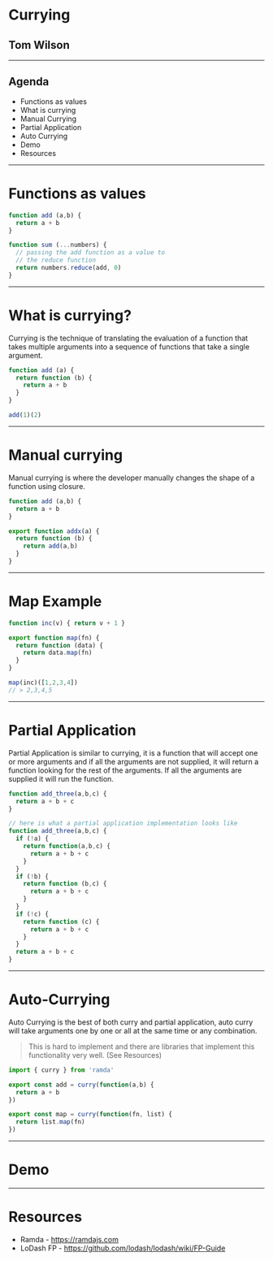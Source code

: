 # Currying

## Tom Wilson

---

## Agenda

* Functions as values
* What is currying
* Manual Currying
* Partial Application
* Auto Currying
* Demo
* Resources

---

# Functions as values

```js
function add (a,b) {
  return a + b
}

function sum (...numbers) {
  // passing the add function as a value to 
  // the reduce function
  return numbers.reduce(add, 0)
}
```

---

# What is currying?

Currying is the technique of translating the evaluation of a function that takes multiple arguments into a sequence of functions that take a single argument.

```js
function add (a) {
  return function (b) {
    return a + b
  }
}

add(1)(2)
```

---

# Manual currying

Manual currying is where the developer manually changes the shape of a function using closure.

```js
function add (a,b) {
  return a + b
}

export function addx(a) {
  return function (b) {
    return add(a,b)
  }
}
```

---

# Map Example

```js
function inc(v) { return v + 1 }

export function map(fn) {
  return function (data) {
    return data.map(fn)
  }
}

map(inc)([1,2,3,4])
// > 2,3,4,5

```

---

# Partial Application

Partial Application is similar to currying, it is a function that will accept one or more arguments and if all the arguments are not supplied, it will return a function looking for the rest of the arguments. If all the arguments are supplied it will run the function.

```js
function add_three(a,b,c) {
  return a + b + c
}

// here is what a partial application implementation looks like
function add_three(a,b,c) {
  if (!a) {
    return function(a,b,c) {
      return a + b + c
    }
  }
  if (!b) {
    return function (b,c) {
      return a + b + c
    }
  }
  if (!c) {
    return function (c) {
      return a + b + c
    }
  }
  return a + b + c
}

```

---

# Auto-Currying

Auto Currying is the best of both curry and partial application, auto curry will take arguments one by one or all at the same time or any combination.

> This is hard to implement and there are libraries that implement this functionality very well. (See Resources)


```js
import { curry } from 'ramda'

export const add = curry(function(a,b) {
  return a + b
})

export const map = curry(function(fn, list) {
  return list.map(fn)
})
```


---

# Demo

---

# Resources

* Ramda - https://ramdajs.com
* LoDash FP - https://github.com/lodash/lodash/wiki/FP-Guide


